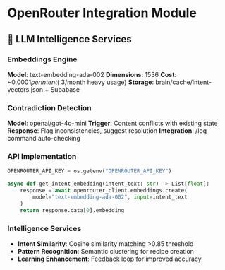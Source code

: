 # OpenRouter Integration Module

## 🔗 LLM Intelligence Services

### Embeddings Engine
**Model**: text-embedding-ada-002
**Dimensions**: 1536
**Cost**: ~$0.0001 per intent (~$3/month heavy usage)
**Storage**: brain/cache/intent-vectors.json + Supabase

### Contradiction Detection
**Model**: openai/gpt-4o-mini
**Trigger**: Content conflicts with existing state
**Response**: Flag inconsistencies, suggest resolution
**Integration**: /log command auto-checking

### API Implementation
```python
OPENROUTER_API_KEY = os.getenv("OPENROUTER_API_KEY")

async def get_intent_embedding(intent_text: str) -> List[float]:
    response = await openrouter_client.embeddings.create(
        model="text-embedding-ada-002", input=intent_text
    )
    return response.data[0].embedding
```

### Intelligence Services
- **Intent Similarity**: Cosine similarity matching >0.85 threshold
- **Pattern Recognition**: Semantic clustering for recipe creation
- **Learning Enhancement**: Feedback loop for improved accuracy
